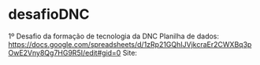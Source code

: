 # desafioDNC
1º Desafio da formação de tecnologia da DNC
Planilha de dados: https://docs.google.com/spreadsheets/d/1zRp21GQhIJVjkcraEr2CWXBq3pOwE2Vny8Qg7HG9R5I/edit#gid=0
Site: 
